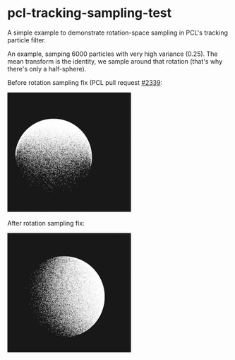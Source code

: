 pcl-tracking-sampling-test
==========================

A simple example to demonstrate rotation-space sampling in PCL's tracking particle filter.

An example, samping 6000 particles with very high variance (0.25).  The mean transform is the identity, we sample around that rotation (that's why there's only a half-sphere).

Before rotation sampling fix (PCL pull request [#2339](https://github.com/PointCloudLibrary/pcl/pull/2339):

![Before rotation sampling fix](https://github.com/andybarry/pcl-tracking-sampling-test/raw/master/old_sampling.gif)

After rotation sampling fix:

![After rotation sampling fix](https://github.com/andybarry/pcl-tracking-sampling-test/raw/master/new_sampling.gif)
